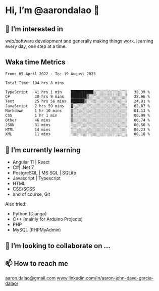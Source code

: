 # __Hi, I’m @aarondalao__ 👋 
## 👀 I’m interested in 
web/software development and generally making things work.
learning every day, one step at a time. 

## Waka time Metrics
<!--START_SECTION:waka-->

```txt
From: 05 April 2022 - To: 19 August 2023

Total Time: 104 hrs 8 mins

TypeScript   41 hrs 1 min    ██████████░░░░░░░░░░░░░░░   39.39 %
C#           30 hrs 9 mins   ███████▒░░░░░░░░░░░░░░░░░   28.96 %
Text         25 hrs 56 mins  ██████▒░░░░░░░░░░░░░░░░░░   24.91 %
JavaScript   2 hrs 59 mins   ▓░░░░░░░░░░░░░░░░░░░░░░░░   02.87 %
Markdown     1 hr 10 mins    ▒░░░░░░░░░░░░░░░░░░░░░░░░   01.13 %
CSS          1 hr 1 min      ▒░░░░░░░░░░░░░░░░░░░░░░░░   00.99 %
Other        46 mins         ▒░░░░░░░░░░░░░░░░░░░░░░░░   00.74 %
JSON         31 mins         ░░░░░░░░░░░░░░░░░░░░░░░░░   00.50 %
HTML         14 mins         ░░░░░░░░░░░░░░░░░░░░░░░░░   00.23 %
XML          11 mins         ░░░░░░░░░░░░░░░░░░░░░░░░░   00.18 %
```

<!--END_SECTION:waka-->

## 🌱 I’m currently learning 

- Angular 11 | React 
- C#| .Net 7
- PostgreSQL | MS SQL | SQLite
- Javascript | Typescript
- HTML 
- CSS/SCSS
- and of course, Git 


Also tried:
- Python (Django)
- C++ (mainly for Arduino Projects)
- PHP
- MySQL (PHPMyAdmin)


## 💞️ I’m looking to collaborate on ...

## 📫 How to reach me 
aaron.dalao@gmail.com
www.linkedin.com/in/aaron-john-dave-garcia-dalao/

<!---
aarondalao/aarondalao is a ✨ special ✨ repository because its `README.md` (this file) appears on your GitHub profile.
You can click the Preview link to take a look at your changes.
--->
